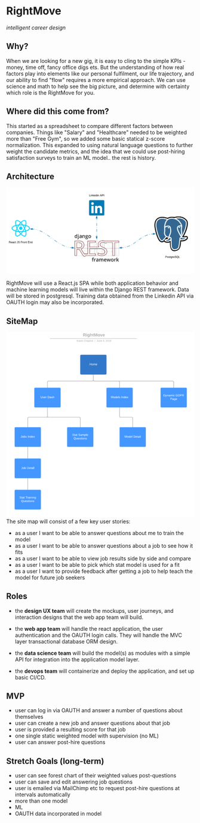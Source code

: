 # RightMove
_intelligent career design_

## Why?
When we are looking for a new gig, it is easy to cling to the simple KPIs - money, time off, fancy office digs ets. But the understanding of how real factors play into elements like our personal fulfilment, our life trajectory, and our ability to find "flow" requires a more empirical approach. We can use science and math to help see the big picture, and determine with certainty which role is the RightMove for you. 

## Where did this come from?
This started as a spreadsheet to compare different factors between companies. Things like "Salary" and "Healthcare" needed to be weighted more than "Free Gym", so we added some basic statical z-score normalization. This expanded to using natural language questions to further weight the candidate metrics, and the idea that we could use post-hiring satisfaction surveys to train an ML model.. the rest is history. 

## Architecture
![architecture diagram](./readme_assets/stack.png)

RightMove will use a React.js SPA while both application behavior and machine learning models will live within the Django REST framework. Data will be stored in postgresql. Training data obtained from the Linkedin API via OAUTH login may also be incorporated. 

## SiteMap
![early sitemap](./readme_assets/site_map.png)
The site map will consist of a few key user stories:
- as a user I want to be able to answer questions about me to train the model
- as a user I want to be able to answer questions about a job to see how it fits
- as a user I want to be able to view job results side by side and compare 
- as a user I want to be able to pick which stat model is used for a fit
- as a user I want to provide feedback after getting a job to help teach the model for future job seekers

## Roles 
- the **design UX team** will create the mockups, user journeys, and interaction designs that the web app team will build.
- the **web app team** will handle the react application, the user authentication and the OAUTH login calls. They will handle the MVC layer transactional database ORM design. 

- the **data science team** will build the model(s) as modules with a simple API for integration into the application model layer.

- the **devops team** will containerize and deploy the application, and set up basic CI/CD.
 
## MVP 
- user can log in via OAUTH and answer a number of questions about themselves
- user can create a new job and answer questions about that job
- user is provided a resulting score for that job
- one single static weighted model with supervision (no ML)
- user can answer post-hire questions 

## Stretch Goals (long-term)
- user can see forest chart of their weighted values post-questions
- user can save and edit answering job questions
- user is emailed via MailChimp etc to request post-hire questions at intervals automatically
- more than one model
- ML 
- OAUTH data incorporated in model 
